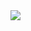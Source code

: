 <img src="https://capsule-render.vercel.app/api?type=waving&color=0099a4&height=300&section=header&text=Hello%20world%20I'm%20Yona&fontSize=40&fontColor=ffffff" />

